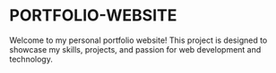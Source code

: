 # PORTFOLIO-WEBSITE
Welcome to my personal portfolio website! This project is designed to showcase my skills, projects, and passion for web development and technology.
